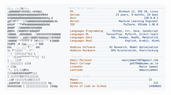 <picture>
  <source srcset="https://raw.githubusercontent.com/mmazinjameel/mmazinjameel/main/dark_mode.svg?v=1756867690" media="(prefers-color-scheme: dark)">
  <img src="https://raw.githubusercontent.com/mmazinjameel/mmazinjameel/main/light_mode.svg?v=1756867690">
</picture>
